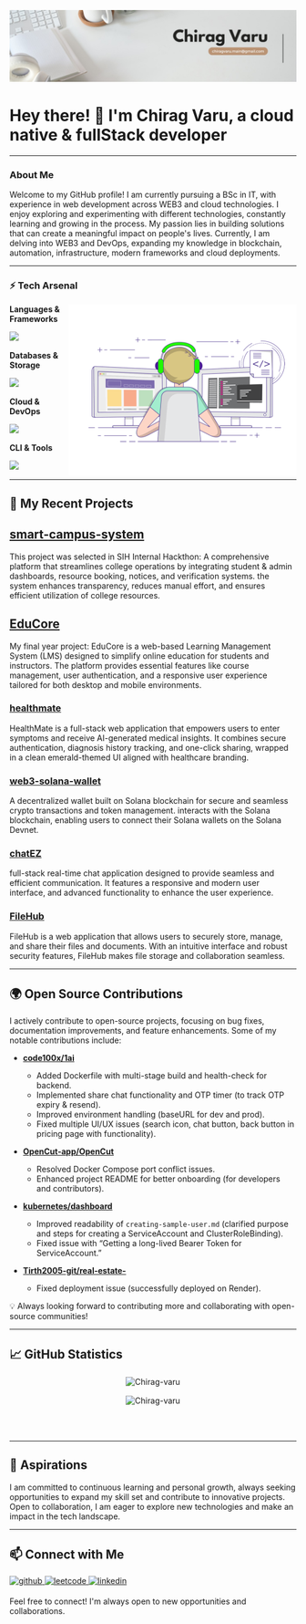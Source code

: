 ![MasterHead](1744521015186.jpg)
# Hey there! 👋 I'm Chirag Varu, a cloud native & fullStack developer

---
### About Me

Welcome to my GitHub profile! I am currently pursuing a BSc in IT, with experience in web development across WEB3 and cloud technologies. I enjoy exploring and experimenting with different technologies, constantly learning and growing in the process. My passion lies in building solutions that can create a meaningful impact on people's lives. Currently, I am delving into WEB3 and DevOps, expanding my knowledge in blockchain, automation, infrastructure, modern frameworks and cloud deployments.

---
<h3>⚡ Tech Arsenal</h3>

<img align="right" alt="Coding" width="400" src="https://raw.githubusercontent.com/devSouvik/devSouvik/master/gif3.gif">

<div align="left">

**Languages & Frameworks**  
<p>
  <img src="https://skillicons.dev/icons?i=js,ts,react,nextjs,redux,nestjs,nodejs,express,python,vite,tailwind,kafka&perline=8" />
</p>

**Databases & Storage**  
<p> 
  <img src="https://skillicons.dev/icons?i=postgresql,mongodb,redis,supabase,prisma,mysql&perline=7" /> 
</p>

**Cloud & DevOps**  
<p>
  <img src="https://skillicons.dev/icons?i=aws,vercel,cloudflare,docker,kubernetes,git,github,postman,figma&perline=8" />
</p>

**CLI & Tools**  
<p>
  <img src="https://skillicons.dev/icons?i=linux,bash,powershell,vscode&perline=8" />
</p>

</div>

---
## 🚀 My Recent Projects 

## **[smart-campus-system](https://github.com/Chirag-varu/smart-campus-system)**
This project was selected in SIH Internal Hackthon: A comprehensive platform that streamlines college operations by integrating student & admin dashboards, resource booking, notices, and verification systems. the system enhances transparency, reduces manual effort, and ensures efficient utilization of college resources. 

## **[EduCore](https://github.com/Chirag-varu/EduCore)**
My final year project: EduCore is a web-based Learning Management System (LMS) designed to simplify online education for students and instructors. The platform provides essential features like course management, user authentication, and a responsive user experience tailored for both desktop and mobile environments. 

### **[healthmate](https://github.com/Chirag-varu/healthmate)**
HealthMate is a full-stack web application that empowers users to enter symptoms and receive AI-generated medical insights. It combines secure authentication, diagnosis history tracking, and one-click sharing, wrapped in a clean emerald-themed UI aligned with healthcare branding. 

### **[web3-solana-wallet](https://github.com/Chirag-varu/web3-solana-wallet)**
A decentralized wallet built on Solana blockchain for secure and seamless crypto transactions and token management. interacts with the Solana blockchain, enabling users to connect their Solana wallets on the Solana Devnet. 

### **[chatEZ](https://github.com/Chirag-varu/chatEZ)**
full-stack real-time chat application designed to provide seamless and efficient communication. It features a responsive and modern user interface, and advanced functionality to enhance the user experience. 

### **[FileHub](https://github.com/Chirag-varu/filehub)**
FileHub is a web application that allows users to securely store, manage, and share their files and documents. With an intuitive interface and robust security features, FileHub makes file storage and collaboration seamless. 

---
## 🌍 Open Source Contributions

I actively contribute to open-source projects, focusing on bug fixes, documentation improvements, and feature enhancements. Some of my notable contributions include:

- **[code100x/1ai](https://github.com/code100x/1ai)**
  - Added Dockerfile with multi-stage build and health-check for backend.  
  - Implemented share chat functionality and OTP timer (to track OTP expiry & resend).  
  - Improved environment handling (baseURL for dev and prod).  
  - Fixed multiple UI/UX issues (search icon, chat button, back button in pricing page with functionality).  

- **[OpenCut-app/OpenCut](https://github.com/OpenCut-app/OpenCut)**  
  - Resolved Docker Compose port conflict issues.  
  - Enhanced project README for better onboarding (for developers and contributors).  

- **[kubernetes/dashboard](https://github.com/kubernetes/dashboard)**  
  - Improved readability of `creating-sample-user.md` (clarified purpose and steps for creating a ServiceAccount and ClusterRoleBinding).  
  - Fixed issue with “Getting a long-lived Bearer Token for ServiceAccount.”  

- **[Tirth2005-git/real-estate-](https://github.com/Tirth2005-git/real-estate-)**  
  - Fixed deployment issue (successfully deployed on Render).  

💡 Always looking forward to contributing more and collaborating with open-source communities!

---
## 📈 GitHub Statistics
<p align="center">
    <img align="center" src="https://github-readme-stats.vercel.app/api?username=Chirag-varu&theme=github_dark&show_icons=true&locale=en" alt="Chirag-varu" />
</p>
<p align="center">
    <img align="center" src="https://github-readme-streak-stats.herokuapp.com/?user=Chirag-varu&theme=github-dark-blue" alt="Chirag-varu" />
</p>
<br><br>

---
## 🚀 Aspirations
I am committed to continuous learning and personal growth, always seeking opportunities to expand my skill set and contribute to innovative projects. Open to collaboration, I am eager to explore new technologies and make an impact in the tech landscape.

---
## 📫 Connect with Me 
<div>  
  <a href="https://github.com/Chirag-varu" target="_blank">
    <img src=https://img.shields.io/badge/github-%2324292e.svg?&style=for-the-badge&logo=github&logoColor=white alt=github style="margin-bottom: 5px;" />
  </a>
  <a href="https://leetcode.com/u/varu_chirag/" target="_blank">
    <img src=https://img.shields.io/badge/-LeetCode-FFA116?style=flat&logo=leetcode&logoColor=white alt=leetcode style="margin-bottom: 5px;" />
  </a>
  <a href="https://www.linkedin.com/in/chirag-varu-63449a273/" target="_blank">
    <img src=https://img.shields.io/badge/linkedin-%231E77B5.svg?&style=for-the-badge&logo=linkedin&logoColor=white alt=linkedin style="margin-bottom: 5px;" />
  </a> 
</div>  

Feel free to connect! I'm always open to new opportunities and collaborations.

<!---
<img src="https://user-images.githubusercontent.com/74038190/212284100-561aa473-3905-4a80-b561-0d28506553ee.gif" width="1200">
--->

<!---
Chirag-varu/Chirag-varu is a ✨ special ✨ repository because its `README.md` (this file) appears on your GitHub profile.
You can click the Preview link to take a look at your changes.
--->
